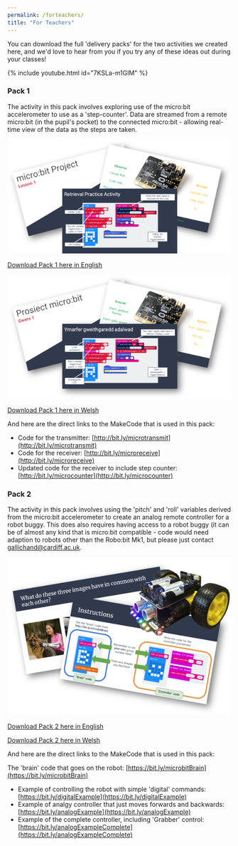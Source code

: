 ```yaml
---
permalink: /forteachers/
title: "For Teachers"
---
```


You can download the full 'delivery packs' for the two activities we created here, and we'd love to hear from you if you try any of these ideas out during your classes!

{% include youtube.html id="7KSLa-m1GlM" %}

### Pack 1

The activity in this pack involves exploring use of the micro:bit accelerometer to use as a 'step-counter'. Data are streamed from a remote micro:bit (in the pupil's pocket) to the connected micro:bit - allowing real-time view of the data as the steps are taken.

![Pack 1 image](../assets/images/image_pack1.png)

[Download Pack 1 here in English](../teacherpacks/ENGINmakers_TeacherPack1_English.zip)

![Pack 1 image in welsh](../assets/images/image_pack1_welsh.png)

[Download Pack 1 here in Welsh](../teacherpacks/ENGINmakers_TeacherPack1_Welsh.zip)


And here are the direct links to the MakeCode that is used in this pack:

- Code for the transmitter: [http://bit.ly/microtransmit](http://bit.ly/microtransmit)
- Code for the receiver: [http://bit.ly/microreceive](http://bit.ly/microreceive)
- Updated code for the receiver to include step counter: [http://bit.ly/microcounter](http://bit.ly/microcounter)

### Pack 2

The activity in this pack involves using the 'pitch' and 'roll' variables derived from the micro:bit accelerometer to create an analog remote controller for a robot buggy. This does also requires having access to a robot buggy (it can be of almost any kind that is micro:bit compatible - code would need adaption to robots other than the Robo:bit Mk1, but please just contact [gallichand@cardiff.ac.uk](mailto:gallichand@cardiff.ac.uk).

![Pack 2 image](../assets/images/image_pack2.png)

[Download Pack 2 here in English](../teacherpacks/ENGINmakers_TeacherPack2_English.zip)

[Download Pack 2 here in Welsh](../teacherpacks/ENGINmakers_TeacherPack2_Welsh.zip)

And here are the direct links to the MakeCode that is used in this pack:

The 'brain' code that goes on the robot: [https://bit.ly/microbitBrain](https://bit.ly/microbitBrain)

- Example of controlling the robot with simple 'digital' commands: [https://bit.ly/digitalExample](https://bit.ly/digitalExample)
- Example of analgy controller that just moves forwards and backwards: [https://bit.ly/analogExample](https://bit.ly/analogExample)
- Example of the complete controller, including 'Grabber' control: [https://bit.ly/analogExampleComplete](https://bit.ly/analogExampleComplete)

